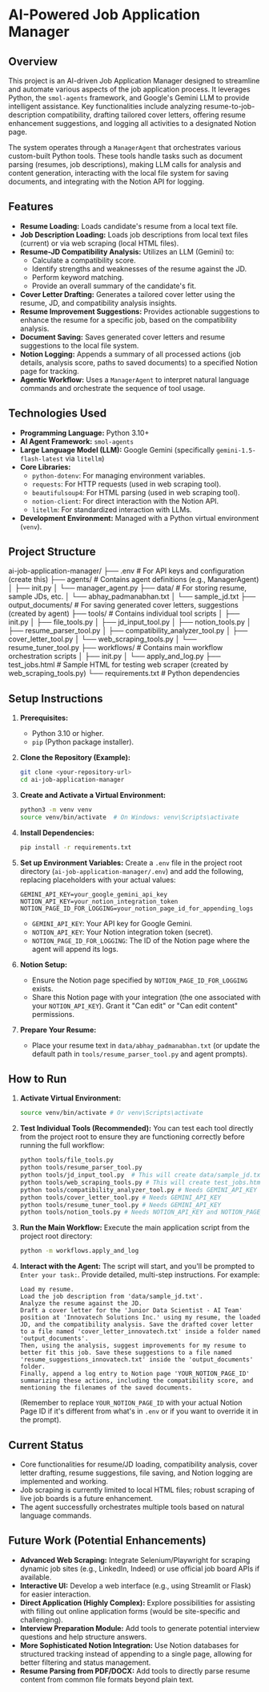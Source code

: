 # AI-Powered Job Application Manager

## Overview

This project is an AI-driven Job Application Manager designed to streamline and automate various aspects of the job application process. It leverages Python, the `smol-agents` framework, and Google's Gemini LLM to provide intelligent assistance. Key functionalities include analyzing resume-to-job-description compatibility, drafting tailored cover letters, offering resume enhancement suggestions, and logging all activities to a designated Notion page.

The system operates through a `ManagerAgent` that orchestrates various custom-built Python tools. These tools handle tasks such as document parsing (resumes, job descriptions), making LLM calls for analysis and content generation, interacting with the local file system for saving documents, and integrating with the Notion API for logging.

## Features

* **Resume Loading:** Loads candidate's resume from a local text file.
* **Job Description Loading:** Loads job descriptions from local text files (current) or via web scraping (local HTML files).
* **Resume-JD Compatibility Analysis:** Utilizes an LLM (Gemini) to:
    * Calculate a compatibility score.
    * Identify strengths and weaknesses of the resume against the JD.
    * Perform keyword matching.
    * Provide an overall summary of the candidate's fit.
* **Cover Letter Drafting:** Generates a tailored cover letter using the resume, JD, and compatibility analysis insights.
* **Resume Improvement Suggestions:** Provides actionable suggestions to enhance the resume for a specific job, based on the compatibility analysis.
* **Document Saving:** Saves generated cover letters and resume suggestions to the local file system.
* **Notion Logging:** Appends a summary of all processed actions (job details, analysis score, paths to saved documents) to a specified Notion page for tracking.
* **Agentic Workflow:** Uses a `ManagerAgent` to interpret natural language commands and orchestrate the sequence of tool usage.

## Technologies Used

* **Programming Language:** Python 3.10+
* **AI Agent Framework:** `smol-agents`
* **Large Language Model (LLM):** Google Gemini (specifically `gemini-1.5-flash-latest` via `litellm`)
* **Core Libraries:**
    * `python-dotenv`: For managing environment variables.
    * `requests`: For HTTP requests (used in web scraping tool).
    * `beautifulsoup4`: For HTML parsing (used in web scraping tool).
    * `notion-client`: For direct interaction with the Notion API.
    * `litellm`: For standardized interaction with LLMs.
* **Development Environment:** Managed with a Python virtual environment (`venv`).

## Project Structure
ai-job-application-manager/
├── .env                  # For API keys and configuration (create this)
├── agents/               # Contains agent definitions (e.g., ManagerAgent)
│   ├── init.py
│   └── manager_agent.py
├── data/                 # For storing resume, sample JDs, etc.
│   └── abhay_padmanabhan.txt
│   └── sample_jd.txt
├── output_documents/     # For saving generated cover letters, suggestions (created by agent)
├── tools/                # Contains individual tool scripts
│   ├── init.py
│   ├── file_tools.py
│   ├── jd_input_tool.py
│   ├── notion_tools.py
│   ├── resume_parser_tool.py
│   ├── compatibility_analyzer_tool.py
│   ├── cover_letter_tool.py
│   └── web_scraping_tools.py
│   └── resume_tuner_tool.py
├── workflows/            # Contains main workflow orchestration scripts
│   ├── init.py
│   └── apply_and_log.py
├── test_jobs.html        # Sample HTML for testing web scraper (created by web_scraping_tools.py)
└── requirements.txt      # Python dependencies

## Setup Instructions

1.  **Prerequisites:**
    * Python 3.10 or higher.
    * `pip` (Python package installer).

2.  **Clone the Repository (Example):**
    ```bash
    git clone <your-repository-url>
    cd ai-job-application-manager
    ```

3.  **Create and Activate a Virtual Environment:**
    ```bash
    python3 -m venv venv
    source venv/bin/activate  # On Windows: venv\Scripts\activate
    ```

4.  **Install Dependencies:**
    ```bash
    pip install -r requirements.txt
    ```

5.  **Set up Environment Variables:**
    Create a `.env` file in the project root directory (`ai-job-application-manager/.env`) and add the following, replacing placeholders with your actual values:
    ```env
    GEMINI_API_KEY=your_google_gemini_api_key
    NOTION_API_KEY=your_notion_integration_token
    NOTION_PAGE_ID_FOR_LOGGING=your_notion_page_id_for_appending_logs
    ```
    * `GEMINI_API_KEY`: Your API key for Google Gemini.
    * `NOTION_API_KEY`: Your Notion integration token (secret).
    * `NOTION_PAGE_ID_FOR_LOGGING`: The ID of the Notion page where the agent will append its logs.

6.  **Notion Setup:**
    * Ensure the Notion page specified by `NOTION_PAGE_ID_FOR_LOGGING` exists.
    * Share this Notion page with your integration (the one associated with your `NOTION_API_KEY`). Grant it "Can edit" or "Can edit content" permissions.

7.  **Prepare Your Resume:**
    * Place your resume text in `data/abhay_padmanabhan.txt` (or update the default path in `tools/resume_parser_tool.py` and agent prompts).

## How to Run

1.  **Activate Virtual Environment:**
    ```bash
    source venv/bin/activate # Or venv\Scripts\activate
    ```

2.  **Test Individual Tools (Recommended):**
    You can test each tool directly from the project root to ensure they are functioning correctly before running the full workflow:
    ```bash
    python tools/file_tools.py
    python tools/resume_parser_tool.py
    python tools/jd_input_tool.py  # This will create data/sample_jd.txt if not present
    python tools/web_scraping_tools.py # This will create test_jobs.html if not present
    python tools/compatibility_analyzer_tool.py # Needs GEMINI_API_KEY
    python tools/cover_letter_tool.py # Needs GEMINI_API_KEY
    python tools/resume_tuner_tool.py # Needs GEMINI_API_KEY
    python tools/notion_tools.py # Needs NOTION_API_KEY and NOTION_PAGE_ID_FOR_LOGGING
    ```

3.  **Run the Main Workflow:**
    Execute the main application script from the project root directory:
    ```bash
    python -m workflows.apply_and_log
    ```

4.  **Interact with the Agent:**
    The script will start, and you'll be prompted to `Enter your task:`.
    Provide detailed, multi-step instructions. For example:

    ```
    Load my resume.
    Load the job description from 'data/sample_jd.txt'.
    Analyze the resume against the JD.
    Draft a cover letter for the 'Junior Data Scientist - AI Team' position at 'Innovatech Solutions Inc.' using my resume, the loaded JD, and the compatibility analysis. Save the drafted cover letter to a file named 'cover_letter_innovatech.txt' inside a folder named 'output_documents'.
    Then, using the analysis, suggest improvements for my resume to better fit this job. Save these suggestions to a file named 'resume_suggestions_innovatech.txt' inside the 'output_documents' folder.
    Finally, append a log entry to Notion page 'YOUR_NOTION_PAGE_ID' summarizing these actions, including the compatibility score, and mentioning the filenames of the saved documents.
    ```
    (Remember to replace `YOUR_NOTION_PAGE_ID` with your actual Notion Page ID if it's different from what's in `.env` or if you want to override it in the prompt).

## Current Status

* Core functionalities for resume/JD loading, compatibility analysis, cover letter drafting, resume suggestions, file saving, and Notion logging are implemented and working.
* Job scraping is currently limited to local HTML files; robust scraping of live job boards is a future enhancement.
* The agent successfully orchestrates multiple tools based on natural language commands.

## Future Work (Potential Enhancements)

* **Advanced Web Scraping:** Integrate Selenium/Playwright for scraping dynamic job sites (e.g., LinkedIn, Indeed) or use official job board APIs if available.
* **Interactive UI:** Develop a web interface (e.g., using Streamlit or Flask) for easier interaction.
* **Direct Application (Highly Complex):** Explore possibilities for assisting with filling out online application forms (would be site-specific and challenging).
* **Interview Preparation Module:** Add tools to generate potential interview questions and help structure answers.
* **More Sophisticated Notion Integration:** Use Notion databases for structured tracking instead of appending to a single page, allowing for better filtering and status management.
* **Resume Parsing from PDF/DOCX:** Add tools to directly parse resume content from common file formats beyond plain text.
